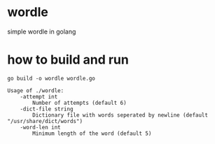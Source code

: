 # wordle
simple wordle in golang

# how to build and run
`go build -o wordle wordle.go`

```
Usage of ./wordle:
    -attempt int 
        Number of attempts (default 6)
    -dict-file string
        Dictionary file with words seperated by newline (default "/usr/share/dict/words")
    -word-len int
        Minimum length of the word (default 5)
```
